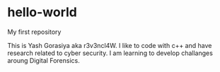# hello-world
My first repository

This is Yash Gorasiya aka r3v3ncl4W. I like to code with c++ and have research related to cyber security. I am learning to develop challanges aroung Digital Forensics. 
